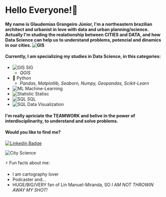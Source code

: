 
#  Hello Everyone!👋 

#### My name is Glaudemias Grangeiro Júnior, I'm a northeastern brazilian architect and urbanist in love with data and urban planning/science. Actually I'm studing the realationship between CITIES and DATA, and how Data Science can help us to understand problems, potencial and dinamics in our cities. <Image alt="GIS" src=Icons/geek.png>

#### Currently, I am specializing my studies in Data Science, in this categories:
 * <Image alt="GIS" src=Icons/GIS.png> SIG 
    * *QGIS*
 * 🐍 Python 
    * *Pandas, Matplotlib, Seaborn, Numpy, Geopandas, Scikit-Learn*
 * <Image alt="ML" src=Icons/Machine_L.png> Machine-Learning
 * <Image alt="Statistic" src=Icons/Statistic.png> Statisc
 * <Image alt="SQL" src=Icons/SQL.png> SQL
 * <Image alt="SQL" src=Icons/Data_V.png> Data Visualization

#### I'm really apriciate the TEAMWORK and belive in the power of interdisciplinarity, to understand and solve problems. 

#### Would you like to find me?
[![Linkedin Badge](https://img.shields.io/badge/-LinkedIn-blue?style=flat-square&logo=Linkedin&logoColor=white&link=https://www.linkedin.com/in/glaudemias-grangeiro-junior-940a951a1/)](https://www.linkedin.com/in/glaudemias-grangeiro-junior-940a951a1/)

  ![City Science](https://user-images.githubusercontent.com/84024639/122692673-e0ecfc00-d20c-11eb-877b-dab2bde02b33.png)

⚡ Fun facts about me:
  - I am cartography lover
  - Podcaster and...
  - HUGE/BIG/VERY fan of Lin Manuel-Miranda, SO *I AM NOT THROWIN AWAY MY SHOT!*
